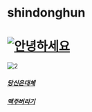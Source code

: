 # shindonghun
# [![안녕하세요](http://i.ytimg.com/vi/19HyWVP2Jzc/mqdefault.jpg)](https://youtu.be/19HyWVP2Jzc)
![2](https://i.ytimg.com/vi/lYW0ZfyCFCI/sddefault.jpg)
##### [당신은대체](https://youtu.be/19HyWVP2Jzc)
##### [맥주버리기](https://youtu.be/_aCOLk000J4)
